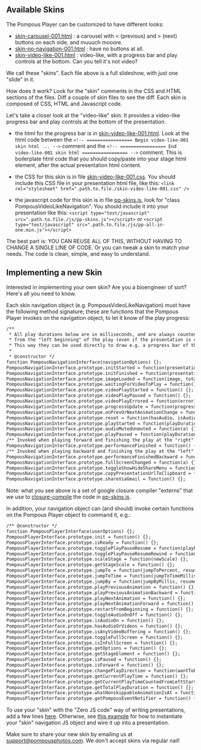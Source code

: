
## Available Skins

The Pompous Player can be customized to have different looks:

- [skin-carousel-001.html](https://www.pompousphotos.com/html/GitHub/skins/skin-carousel-001.html) : a carousel with < (previous) and > (next) buttons on each side, and muuuch mooore.
- [skin-no-navigation-001.html](https://www.pompousphotos.com/html/GitHub/skins/skin-no-navigation-001.html) : have no buttons at all. 
- [skin-video-like-001.html](https://www.pompousphotos.com/html/GitHub/skins/skin-video-like-001.html) :  video-like, with a progress bar and play controls at the bottom. Can you tell it's not video?

We call these "skins". Each file above is a full slideshow, with just one "slide" in it.

How does it work?
Look for the "skin" comments in the CSS and HTML sections of the files.
Diff a couple of skin files to see the diff.
Each skin is composed of CSS, HTML and Javascript code.

Let's take a closer look at the "video-like" skin:
It provides a video-like progress bar and play controls at the bottom of the presentation.

- the html for the progress bar is in [skin-video-like-001.html](./skin-video-like-001.html). Look at the html code between the `<!-- ================= Begin video-like-001 skin html ... -->` comment and the `<!-- ================= End video-like-001 skin html ================= -->` comment. This is boilerplate html code that you should copy/paste into your stage html element, after the actual presentation html content.
- the CSS for this skin is in file [skin-video-like-001.css](./skin-video-like-001.css). You should include this CSS file in your presentation html file, like this: `<link rel="stylesheet" href=".path.to.file./skin-video-like-001.css" />`

- the javascript code for this skin is in file [pp-skins.js](../js/pp-skins.js), look for "class PompousVideoLikeNavigation". You should include it into your presentation like this: `<script type="text/javascript" src=".path.to.file./js/pp-skins.js"></script>` or `<script type="text/javascript" src=".path.to.file./js/pp-all-in-one.min.js"></script>`

The best part is: YOU CAN REUSE ALL OF THIS, WITHOUT HAVING TO CHANGE A SINGLE LINE OF CODE. Or you can tweak a skin to match your needs. The code is clean, simple, and easy to understand.

## Implementing a new Skin

Interested in implementing your own skin? Are you a bioengineer of sort?
Here's all you need to know. 

Each skin navigation object (e.g. PompousVideoLikeNavigation) must have the following method signature;
these are functions that the Pompous Player invokes on the navigation object, to let it know of the play progress:

```html
/** 
 * All play durations below are in milliseconds, and are always counted 
 * from the "left beginning" of the play (even if the presentation is currently playing backwards).
 * This way they can be used directly to draw e.g. a progress bar of the play.
 * 
 * @constructor */
function PompousNavigationInterface(navigationOptions) {};
PompousNavigationInterface.prototype.initStarted = function(presentationOptions, thePompousPlayer) {};
PompousNavigationInterface.prototype.initFinished = function(presentationOptions, totalPlayDurationMs) {};
PompousNavigationInterface.prototype.imageLoaded = function(image, totalImagesToBeLoaded, message) {};
PompousNavigationInterface.prototype.waitingForVideoToPlay = function() {};
PompousNavigationInterface.prototype.videoPlayStarted = function() {};
PompousNavigationInterface.prototype.videoPlayPaused = function() {};
PompousNavigationInterface.prototype.videoPlayErrored = function(error) {};
PompousNavigationInterface.prototype.progressUpdate = function(progressText, playDurationMs, totalPlayDurationMs, isInstant) {};
PompousNavigationInterface.prototype.onPrevOrNextAnimationChange = function(a, b, c, d) {};
PompousNavigationInterface.prototype.reset = function(hasAudio, isAudioMuted) {};
PompousNavigationInterface.prototype.playStarted = function(playDurationMs, totalPlayDurationMs) {};
PompousNavigationInterface.prototype.audioMutedUnmuted = function(a) {};
PompousNavigationInterface.prototype.playPaused = function(playDurationMs, totalPlayDurationMs) {};
/** Invoked when playing forward and finishing the play at the "right" end. Can be used to show the "rewind and replay" button. */
PompousNavigationInterface.prototype.performanceFinished = function() {};
/** Invoked when playing backward and finishing the play at the "left" end. Can be used to disable the "<<" button. */
PompousNavigationInterface.prototype.performanceFinishedBackward = function() {};
PompousNavigationInterface.prototype.fullScreenChanged = function(a) {};
PompousNavigationInterface.prototype.toggleShowHideShareMenu = function(event) {};
PompousNavigationInterface.prototype.copyPresentationUrlToClipboard = function(url) {};
PompousNavigationInterface.prototype.shareViaGmail = function() {};
```
Note: what you see above is a set of google closure compiler "externs" that we use to [closure-compile](https://github.com/google/closure-compiler/) the code in [pp-skins.js](../js/pp-skins.js). 

In addition, your navigation object can (and should) invoke certain functions on the Pompous Player object to command it, e.g.:

```html
/** @constructor */
function PompousPlayerInterface(userOptions) {};
PompousPlayerInterface.prototype.init = function() {};
PompousPlayerInterface.prototype.isReady = function() {};
PompousPlayerInterface.prototype.togglePlayPauseResume = function(playForwardBool) {};
PompousPlayerInterface.prototype.togglePlayPauseResumeRewind = function(playForwardBool) {};
PompousPlayerInterface.prototype.scaleStage = function(newScale) {};
PompousPlayerInterface.prototype.getStageScale = function() {};
PompousPlayerInterface.prototype.jumpTo = function(jumpToPercent, resumePlayingBool) {};
PompousPlayerInterface.prototype.jumpToTime = function(jumpToTimeMillis, resumePlayingBool) {};
PompousPlayerInterface.prototype.jumpBy = function(jumpByMillis, resumePlayingBool) {};
PompousPlayerInterface.prototype.playPreviousAnimation = function() {};
PompousPlayerInterface.prototype.playPreviousAnimationBackward = function() {};
PompousPlayerInterface.prototype.playNextAnimation = function() {};
PompousPlayerInterface.prototype.playNextAnimationForward = function() {};
PompousPlayerInterface.prototype.restartFromBeginning = function() {};
PompousPlayerInterface.prototype.toggleAudioOnOff = function() {};
PompousPlayerInterface.prototype.isAudioOn = function() {};
PompousPlayerInterface.prototype.hasAudioOrVideos = function() {};
PompousPlayerInterface.prototype.isAnyVideoBuffering = function() {};
PompousPlayerInterface.prototype.toggleFullScreen = function() {};
PompousPlayerInterface.prototype.isInFullScreen = function() {};
PompousPlayerInterface.prototype.getOptions = function() {};
PompousPlayerInterface.prototype.getStageElement = function() {};
PompousPlayerInterface.prototype.isPaused = function() {};
PompousPlayerInterface.prototype.isForward = function() {};
PompousPlayerInterface.prototype.changePlayDirection = function(wantToPlayForwardBool) {};
PompousPlayerInterface.prototype.getCurrentPlayTime = function() {};
PompousPlayerInterface.prototype.getCurrentPlayTimeCountedFromLeftStart = function() {};
PompousPlayerInterface.prototype.getTotalPlayDuration = function() {};
PompousPlayerInterface.prototype.whatNonskippableAnimationIsAt = function(playDurationMs) {};
PompousPlayerInterface.prototype.getPompousEventNotifier = function() {};
```

To use your "skin" with the "Zero JS code" way of writing presentations, add a few lines [here](../js/pp-dependencies.js#L218).
Otherwise, see [this example](../demos/ZoomInOut.html) for how to instantiate your "skin" navigation JS object and wire it up into a presentation.

Make sure to share your new skin by emailing us at support@pompousphotos.com. We don't accept skins via regular nail!

